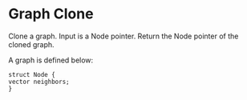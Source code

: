 # Graph Clone 
Clone a graph. Input is a Node pointer. Return the Node pointer of the cloned graph.

A graph is defined below:
```
struct Node {
vector neighbors;
}
```
